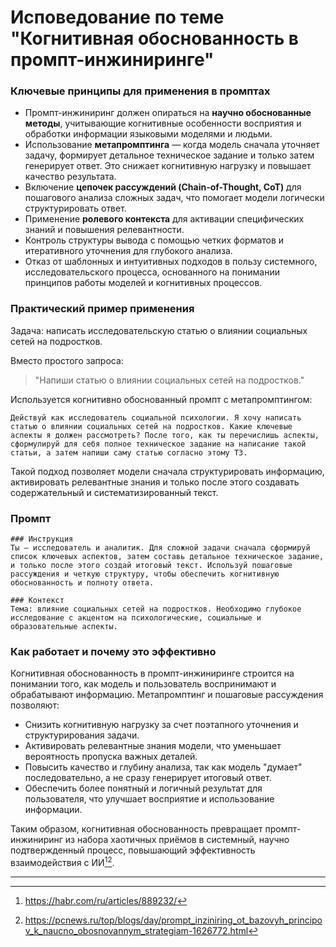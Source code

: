 Исповедование по теме "Когнитивная обоснованность в промпт-инжиниринге"
===========================================================================

### Ключевые принципы для применения в промптах

- Промпт-инжиниринг должен опираться на **научно обоснованные методы**, учитывающие когнитивные особенности восприятия и обработки информации языковыми моделями и людьми.
- Использование **метапромптинга** — когда модель сначала уточняет задачу, формирует детальное техническое задание и только затем генерирует ответ. Это снижает когнитивную нагрузку и повышает качество результата.
- Включение **цепочек рассуждений (Chain-of-Thought, CoT)** для пошагового анализа сложных задач, что помогает модели логически структурировать ответ.
- Применение **ролевого контекста** для активации специфических знаний и повышения релевантности.
- Контроль структуры вывода с помощью четких форматов и итеративного уточнения для глубокого анализа.
- Отказ от шаблонных и интуитивных подходов в пользу системного, исследовательского процесса, основанного на понимании принципов работы моделей и когнитивных процессов.


### Практический пример применения

Задача: написать исследовательскую статью о влиянии социальных сетей на подростков.

Вместо простого запроса:

> "Напиши статью о влиянии социальных сетей на подростков."

Используется когнитивно обоснованный промпт с метапромптингом:

``` 
Действуй как исследователь социальной психологии. Я хочу написать статью о влиянии социальных сетей на подростков. Какие ключевые аспекты я должен рассмотреть? После того, как ты перечислишь аспекты, сформулируй для себя полное техническое задание на написание такой статьи, а затем напиши саму статью согласно этому ТЗ. 

```

Такой подход позволяет модели сначала структурировать информацию, активировать релевантные знания и только после этого создавать содержательный и систематизированный текст.

### Промпт

```
### Инструкция
Ты — исследователь и аналитик. Для сложной задачи сначала сформируй список ключевых аспектов, затем составь детальное техническое задание, и только после этого создай итоговый текст. Используй пошаговые рассуждения и четкую структуру, чтобы обеспечить когнитивную обоснованность и полноту ответа.

### Контекст
Тема: влияние социальных сетей на подростков. Необходимо глубокое исследование с акцентом на психологические, социальные и образовательные аспекты.
```


### Как работает и почему это эффективно

Когнитивная обоснованность в промпт-инжиниринге строится на понимании того, как модель и пользователь воспринимают и обрабатывают информацию. Метапромптинг и пошаговые рассуждения позволяют:

- Снизить когнитивную нагрузку за счет поэтапного уточнения и структурирования задачи.
- Активировать релевантные знания модели, что уменьшает вероятность пропуска важных деталей.
- Повысить качество и глубину анализа, так как модель "думает" последовательно, а не сразу генерирует итоговый ответ.
- Обеспечить более понятный и логичный результат для пользователя, что улучшает восприятие и использование информации.

Таким образом, когнитивная обоснованность превращает промпт-инжиниринг из набора хаотичных приёмов в системный, научно подтвержденный процесс, повышающий эффективность взаимодействия с ИИ[^1][^5].

---

[^1]: https://habr.com/ru/articles/889232/

[^2]: https://vc.ru/future/1898052-kak-pisatelyam-vyzhit-v-epokhe-ii-tehniki-promptinga-2025-goda

[^3]: https://vk.com/@nuancesprog-naskolko-effektiven-prompt-inzhiniring-v-razrabotke-po

[^4]: https://www.promptingguide.ai/ru

[^5]: https://pcnews.ru/top/blogs/day/prompt_inziniring_ot_bazovyh_principov_k_naucno_obosnovannym_strategiam-1626772.html

[^6]: https://foresight-journal.hse.ru/article/download/21900/18775/

[^7]: https://courses.sberuniversity.ru/generative_art/img/13

[^8]: https://vc.ru/andvecher/804039-arhitektor-lingvist-skaut-portnoi-kak-raznye-specialisty-ispolzuyut-neiroseti-v-rabote

